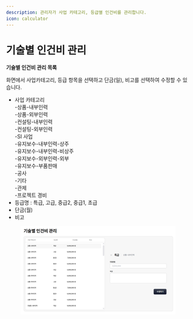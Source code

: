 ```yaml
---
description: 관리자가 사업 카테고리, 등급별 인건비를 관리합니다.
icon: calculator
---
```


# 기술별 인건비 관리

**기술별 인건비 관리 목록**

화면에서 사업카테고리, 등급 항목을 선택하고 단금(일), 비고를 선택하여 수정할 수 있습니다.

* 사업 카테고리\
  -상품-내부인력\
  -상품-외부인력\
  -컨설팅-내부인력\
  -컨설팅-외부인력\
  -SI 사업\
  -유지보수-내부인력-상주\
  -유지보수-내부인력-비상주\
  -유지보수-외부인력-외부\
  -유지보수-부품판매\
  -공사\
  -기타\
  -관제\
  -프로젝트 경비
* 등급명 : 특급, 고급, 중급2, 중급1, 초급
* 단금(월)
* 비고

<figure><img src="../.gitbook/assets/image.png" alt=""><figcaption></figcaption></figure>
